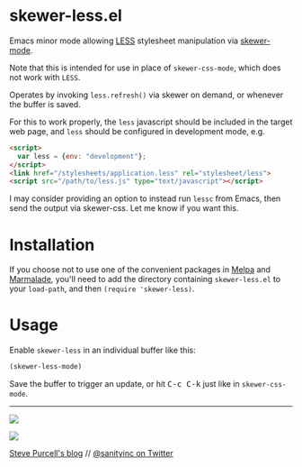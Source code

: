 skewer-less.el
==============

Emacs minor mode allowing [LESS](http://lesscss.org) stylesheet
manipulation via [skewer-mode](https://github.com/skeeto/skewer-mode).

Note that this is intended for use in place of `skewer-css-mode`,
which does not work with `LESS`.

Operates by invoking `less.refresh()` via skewer on demand, or
whenever the buffer is saved.

For this to work properly, the `less` javascript should be included
in the target web page, and `less` should be configured in
development mode, e.g.

```html
<script>
  var less = {env: "development"};
</script>
<link href="/stylesheets/application.less" rel="stylesheet/less">
<script src="/path/to/less.js" type="text/javascript"></script>
```

I may consider providing an option to instead run `lessc` from
Emacs, then send the output via skewer-css. Let me know if you want this.

Installation
=============

If you choose not to use one of the convenient
packages in [Melpa][melpa] and [Marmalade][marmalade], you'll need to
add the directory containing `skewer-less.el` to your `load-path`, and
then `(require 'skewer-less)`.

Usage
=====

Enable `skewer-less` in an individual buffer like this:

```lisp
(skewer-less-mode)
```

Save the buffer to trigger an update, or hit <kbd>C-c C-k</kbd> just
like in `skewer-css-mode`.

[marmalade]: http://marmalade-repo.org
[melpa]: http://melpa.milkbox.net

<hr>

[![](http://api.coderwall.com/purcell/endorsecount.png)](http://coderwall.com/purcell)

[![](http://www.linkedin.com/img/webpromo/btn_liprofile_blue_80x15.png)](http://uk.linkedin.com/in/stevepurcell)

[Steve Purcell's blog](http://www.sanityinc.com/) // [@sanityinc on Twitter](https://twitter.com/sanityinc)
